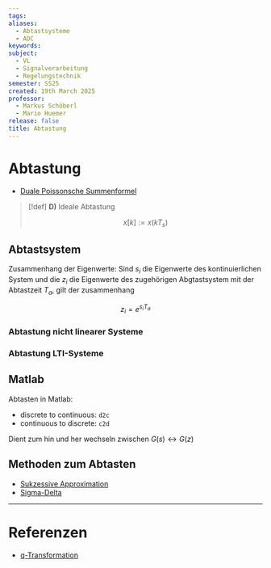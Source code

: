 ```yaml
---
tags: 
aliases:
  - Abtastsysteme
  - ADC
keywords: 
subject:
  - VL
  - Signalverarbeitung
  - Regelungstechnik
semester: SS25
created: 19th March 2025
professor:
  - Markus Schöberl
  - Mario Huemer
release: false
title: Abtastung
---
```


# Abtastung

- [Duale Poissonsche Summenformel](Poissonsche%20Summenformel.md#Duale%20Poissonsche%20Summenformel)

> [!def] **D)** Ideale Abtastung
> 
> $$ x[k] := x(kT_{s}) $$

## Abtastsystem

Zusammenhang der Eigenwerte: Sind $s_{i}$ die Eigenwerte des kontinuierlichen System und die $z_{i}$ die Eigenwerte des zugehörigen Abgtastsystem mit der Abtastzeit $T_{a}$, gilt der zusammenhang

$$ z_{i} = e^{ s_{i} T_{a} } $$

### Abtastung nicht linearer Systeme

### Abtastung LTI-Systeme



## Matlab

Abtasten in Matlab:

- discrete to continuous: `d2c`
- continuous to discrete: `c2d`

Dient zum hin und her wechseln zwischen $G(s) \leftrightarrow G(z)$

## Methoden zum Abtasten

- [Sukzessive Approximation](../Digitaltechnik/SAR-ADC.md)
- [Sigma-Delta](../Digitaltechnik/Sigma-Delta-ADC.md)

---

# Referenzen

- [q-Transformation](q-Transformation.md)
